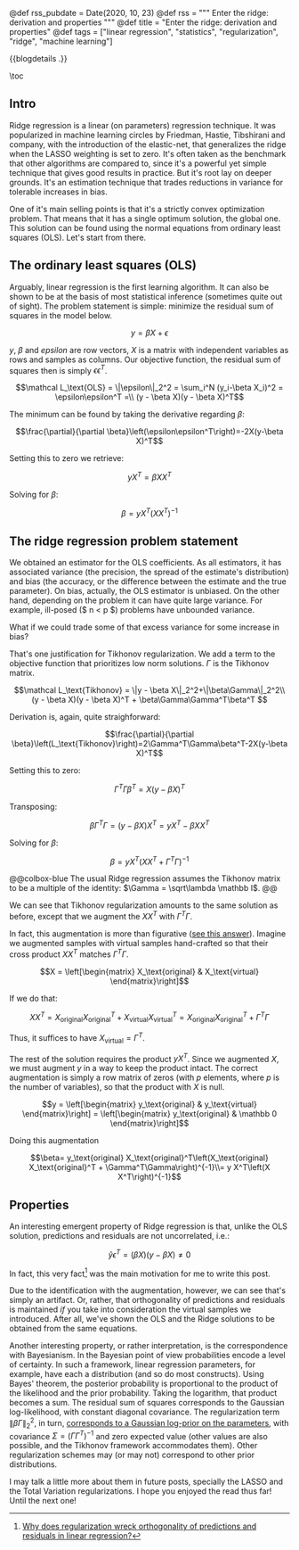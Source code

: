 @def rss_pubdate = Date(2020, 10, 23)
@def rss = """ Enter the ridge: derivation and properties """
@def title = "Enter the ridge: derivation and properties"
@def tags = ["linear regression", "statistics", "regularization", "ridge", "machine learning"]

{{blogdetails .}}

\toc

## Intro

Ridge regression is a linear (on parameters) regression technique.
It was popularized in machine learning circles by Friedman, Hastie, Tibshirani and company, with the introduction of the elastic-net, that generalizes the ridge when the LASSO weighting is set to zero.
It's often taken as the benchmark that other algorithms are compared to, since it's a powerful yet simple technique that gives good results in practice.
But it's root lay on deeper grounds.
It's an estimation technique that trades reductions in variance for tolerable increases in bias.

One of it's main selling points is that it's a strictly convex optimization problem.
That means that it has a single optimum solution, the global one.
This solution can be found using the normal equations from ordinary least squares (OLS).
Let's start from there.

## The ordinary least squares (OLS)

Arguably, linear regression is the first learning algorithm.
It can also be shown to be at the basis of most statistical inference (sometimes quite out of sight).
The problem statement is simple: minimize the residual sum of squares in the model below.

$$y = \beta X + \epsilon$$

$y$, $\beta$ and $epsilon$ are row vectors, $X$ is a matrix with independent variables as rows and samples as columns.
Our objective function, the residual sum of squares then is simply $\epsilon\epsilon^T$.

$$\mathcal L_\text{OLS} = \|\epsilon\|_2^2 = \sum_i^N (y_i-\beta X_i)^2 = \epsilon\epsilon^T =\\ (y - \beta X)(y - \beta X)^T$$

The minimum can be found by taking the derivative regarding $\beta$:

$$\frac{\partial}{\partial \beta}\left(\epsilon\epsilon^T\right)=-2X(y-\beta X)^T$$

Setting this to zero we retrieve:

$$yX^T=\beta XX^T$$

Solving for $\beta$:

$$\beta = yX^T(XX^T)^{-1}$$

## The ridge regression problem statement

We obtained an estimator for the OLS coefficients.
As all estimators, it has associated variance (the precision, the spread of the estimate's distribution) and bias (the accuracy, or the difference between the estimate and the true parameter).
On bias, actually, the OLS estimator is unbiased.
On the other hand, depending on the problem it can have quite large variance.
For example, ill-posed ($ n < p $) problems  have unbounded variance.

What if we could trade some of that excess variance for some increase in bias?

That's one justification for Tikhonov regularization.
We add a term to the objective function that prioritizes low norm solutions.
$\Gamma$ is the Tikhonov matrix.

$$\mathcal L_\text{Tikhonov} = \|y - \beta X\|_2^2+\|\beta\Gamma\|_2^2\\
(y - \beta X)(y - \beta X)^T + \beta\Gamma\Gamma^T\beta^T
$$

Derivation is, again, quite straighforward:

$$\frac{\partial}{\partial \beta}\left(L_\text{Tikhonov}\right)=2\Gamma^T\Gamma\beta^T-2X(y-\beta X)^T$$

Setting this to zero:

$$\Gamma^T\Gamma\beta^T=X(y-\beta X)^T$$

Transposing:

$$\beta\Gamma^T\Gamma=(y-\beta X)X^T= y X^T - \beta X X^T$$

Solving for $\beta$:

$$\beta= y X^T\left(X X^T + \Gamma^T\Gamma\right)^{-1}$$

@@colbox-blue
The usual Ridge regression assumes the Tikhonov matrix to be a multiple of the identity: $\Gamma = \sqrt\lambda \mathbb I$.
@@

We can see that Tikhonov regularization amounts to the same solution as before, except that we augment the $X X^T$ with $\Gamma^T\Gamma$.

In fact, this augmentation is more than figurative ([see this answer][CVaug]).
Imagine we augmented samples with virtual samples hand-crafted so that their cross product $XX^T$ matches $\Gamma^T\Gamma$.

$$X = \left[\begin{matrix} X_\text{original} & X_\text{virtual} \end{matrix}\right]$$

If we do that:

$$X X^T =  X_\text{original} X_\text{original}^T + X_\text{virtual} X_\text{virtual}^T = X_\text{original} X_\text{original}^T + \Gamma^T\Gamma$$

Thus, it suffices to have $X_\text{virtual} = \Gamma ^T$.

The rest of the solution requires the product $yX^T$.
Since we augmented $X$, we must augment $y$ in a way to keep the product intact.
The correct augmentation is simply a row matrix of zeros (with $p$ elements, where $p$ is the number of variables), so that the product with $X$ is null.

$$y = \left[\begin{matrix} y_\text{original} & y_\text{virtual} \end{matrix}\right] =
\left[\begin{matrix} y_\text{original} & \mathbb 0 \end{matrix}\right]$$

Doing this augmentation

$$\beta=
y_\text{original} X_\text{original}^T\left(X_\text{original} X_\text{original}^T + \Gamma^T\Gamma\right)^{-1}\\=
y X^T\left(X X^T\right)^{-1}$$

## Properties

An interesting emergent property of Ridge regression is that, unlike the OLS solution, predictions and residuals are not uncorrelated, i.e.:

$$\hat y \epsilon^T = \left(\beta X \right) \left(y - \beta X \right) \neq 0$$

In fact, this very fact[^CVquestion] was the main motivation for me to write this post.


Due to the identification with the augmentation, however, we can see that's simply an artifact.
Or, rather, that orthogonality of predictions and residuals is maintained *if* you take into consideration the virtual samples we introduced.
After all, we've shown the OLS and the Ridge solutions to be obtained from the same equations.

Another interesting property, or rather interpretation, is the correspondence with Bayesianism.
In the Bayesian point of view probabilities encode a level of certainty.
In such a framework, linear regression parameters, for example, have each a distribution (and so do most constructs).
Using Bayes' theorem, the posterior probability is proportional to the product of the likelihood and the prior probability.
Taking the logarithm, that product becomes a sum.
The residual sum of squares corresponds to the Gaussian log-likelihood, with constant diagonal covariance.
The regularization term $\|\beta\Gamma\|_2^2$, in turn, [corresponds to a Gaussian log-prior on the parameters](https://stats.stackexchange.com/a/163450/60613), with covariance $\Sigma=\left(\Gamma\Gamma^T\right)^{-1}$ and zero expected value (other values are also possible, and the Tikhonov framework accommodates them).
Other regularization schemes may (or may not) correspond to other prior distributions.

I may talk a little more about them in future posts, specially the LASSO and the Total Variation regularizations.
I hope you enjoyed the read thus far!
Until the next one!


[CVaug]: https://stats.stackexchange.com/questions/69205/how-to-derive-the-ridge-regression-solution/164546#164546
[^CVquestion]: [Why does regularization wreck orthogonality of predictions and residuals in linear regression?](https://stats.stackexchange.com/questions/494274/why-does-regularization-wreck-orthogonality-of-predictions-and-residuals-in-line/494329#494329)